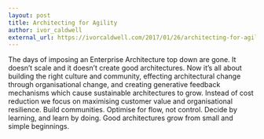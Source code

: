 ```yaml
---
layout: post
title: Architecting for Agility
author: ivor_caldwell
external_url: https://ivorcaldwell.com/2017/01/26/architecting-for-agility/
---
```


The days of imposing an Enterprise Architecture top down are gone. It doesn’t scale and it doesn’t create good architectures. Now it’s all about building the right culture and community, effecting architectural change through organisational change, and creating generative feedback mechanisms which cause sustainable architectures to grow. Instead of cost reduction we focus on maximising customer value and organisational resilience. Build communities. Optimise for flow, not control. Decide by learning, and learn by doing. Good architectures grow from small and simple beginnings.